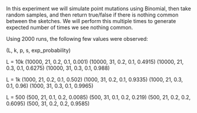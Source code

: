 In this experiment we will simulate point mutations using Binomial, then take random samples, and then return true/false if there is nothing common between the sketches. We will perform this multiple times to generate expected number of times we see nothing common.

Using 2000 runs, the following few values were observed:

(L, k, p, s, exp_probability)

L = 10k
(10000, 21, 0.2, 0.1, 0.001)
(10000, 31, 0.2, 0.1, 0.4915)
(10000, 21, 0.3, 0.1, 0.6275)
(10000, 31, 0.3, 0.1, 0.988)

L = 1k
(1000, 21, 0.2, 0.1, 0.502)
(1000, 31, 0.2, 0.1, 0.9335)
(1000, 21, 0.3, 0.1, 0.96)
(1000, 31, 0.3, 0.1, 0.9965)

L = 500
(500, 21, 0.1, 0.2, 0.0085)
(500, 31, 0.1, 0.2, 0.219)
(500, 21, 0.2, 0.2, 0.6095)
(500, 31, 0.2, 0.2, 0.9585)
